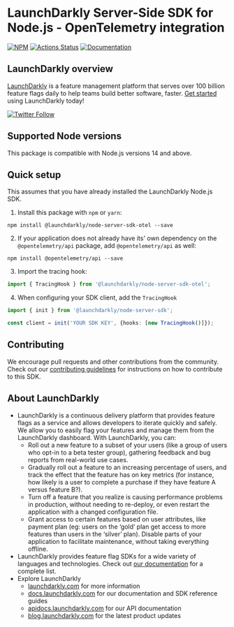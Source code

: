 # LaunchDarkly Server-Side SDK for Node.js - OpenTelemetry integration

[![NPM][node-otel-npm-badge]][node-otel-npm-link]
[![Actions Status][node-otel-ci-badge]][node-otel-ci]
[![Documentation](https://img.shields.io/static/v1?label=GitHub+Pages&message=API+reference&color=00add8)](https://launchdarkly.github.io/js-core/packages/telemetry/node-server-sdk-otel/docs/)

## LaunchDarkly overview

[LaunchDarkly](https://www.launchdarkly.com) is a feature management platform that serves over 100 billion feature flags daily to help teams build better software, faster. [Get started](https://docs.launchdarkly.com/home/getting-started) using LaunchDarkly today!

[![Twitter Follow](https://img.shields.io/twitter/follow/launchdarkly.svg?style=social&label=Follow&maxAge=2592000)](https://twitter.com/intent/follow?screen_name=launchdarkly)

## Supported Node versions

This package is compatible with Node.js versions 14 and above.

## Quick setup

This assumes that you have already installed the LaunchDarkly Node.js SDK.

1. Install this package with `npm` or `yarn`:

```shell
npm install @launchdarkly/node-server-sdk-otel --save
```

2. If your application does not already have its' own dependency on the `@opentelemetry/api` package, add `@opentelemetry/api` as well:

```shell
npm install @opentelemetry/api --save
```

3. Import the tracing hook:

```typescript
import { TracingHook } from '@launchdarkly/node-server-sdk-otel';
```

4. When configuring your SDK client, add the `TracingHook`

```typescript
import { init } from '@launchdarkly/node-server-sdk';

const client = init('YOUR SDK KEY', {hooks: [new TracingHook()]});
```

## Contributing

We encourage pull requests and other contributions from the community. Check out our [contributing guidelines](CONTRIBUTING.md) for instructions on how to contribute to this SDK.

## About LaunchDarkly

- LaunchDarkly is a continuous delivery platform that provides feature flags as a service and allows developers to iterate quickly and safely. We allow you to easily flag your features and manage them from the LaunchDarkly dashboard. With LaunchDarkly, you can:
  - Roll out a new feature to a subset of your users (like a group of users who opt-in to a beta tester group), gathering feedback and bug reports from real-world use cases.
  - Gradually roll out a feature to an increasing percentage of users, and track the effect that the feature has on key metrics (for instance, how likely is a user to complete a purchase if they have feature A versus feature B?).
  - Turn off a feature that you realize is causing performance problems in production, without needing to re-deploy, or even restart the application with a changed configuration file.
  - Grant access to certain features based on user attributes, like payment plan (eg: users on the ‘gold’ plan get access to more features than users in the ‘silver’ plan). Disable parts of your application to facilitate maintenance, without taking everything offline.
- LaunchDarkly provides feature flag SDKs for a wide variety of languages and technologies. Check out [our documentation](https://docs.launchdarkly.com/sdk) for a complete list.
- Explore LaunchDarkly
  - [launchdarkly.com](https://www.launchdarkly.com/ 'LaunchDarkly Main Website') for more information
  - [docs.launchdarkly.com](https://docs.launchdarkly.com/ 'LaunchDarkly Documentation') for our documentation and SDK reference guides
  - [apidocs.launchdarkly.com](https://apidocs.launchdarkly.com/ 'LaunchDarkly API Documentation') for our API documentation
  - [blog.launchdarkly.com](https://blog.launchdarkly.com/ 'LaunchDarkly Blog Documentation') for the latest product updates

[node-otel-ci-badge]: https://github.com/launchdarkly/js-core/actions/workflows/node-otel.yml/badge.svg
[node-otel-ci]: https://github.com/launchdarkly/js-core/actions/workflows/node-otel.yml
[node-otel-npm-badge]: https://img.shields.io/npm/v/@launchdarkly/node-server-sdk-otel.svg?style=flat-square
[node-otel-npm-link]: https://www.npmjs.com/package/@launchdarkly/node-server-sdk-otel
